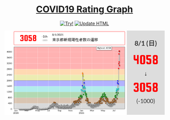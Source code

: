 <div align="center">
  <h1>
    <a href="https://morioprog.github.io/covid19-rating-graph/">
      COVID19 Rating Graph
    </a>
  </h1>

  [![Try!](https://img.shields.io/badge/Try!-GitHub%20Pages-blue?logo=github&logo_width=400)](https://morioprog.github.io/covid19-rating-graph/)
  [![Update HTML](https://github.com/morioprog/covid19-rating-graph/actions/workflows/update.yml/badge.svg?branch=main)](https://github.com/morioprog/covid19-rating-graph/actions/workflows/update.yml)

  [![最新のグラフ](img/ogp.png)](https://morioprog.github.io/covid19-rating-graph/)
</div>
